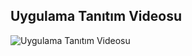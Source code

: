 ## Uygulama Tanıtım Videosu

![Uygulama Tanıtım Videosu](https://github.com/ademmergen/CatchTheKennyGame/blob/master/CatchTheKennyGame/gif/Screen%20Recording%202024-05-16%20at%2014.22.31.gif)
